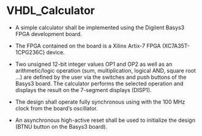 # VHDL_Calculator

- A simple calculator shall be implemented using the Digilent Basys3 FPGA development board.

- The FPGA contained on the board is a Xilinx Artix-7 FPGA (XC7A35T-1CPG236C) device.

- Two unsigned 12-bit integer values OP1 and OP2 as well as an arithmetic/logic operation (sum,
multiplication, logical AND, square root ...) are defined by the user via the switches and push
buttons of the Basys3 board. The calculator performs the selected operation and displays the
result on the 7-segment displays (DISP1). 

- The design shall operate fully synchronous using with the 100 MHz clock from the board’s
oscillator.

- An asynchronous high-active reset shall be used to initialize the design (BTNU button on the
Basys3 board).